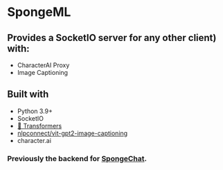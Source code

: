 # SpongeML

## Provides a SocketIO server for any other client) with: 

- CharacterAI Proxy
- Image Captioning

## Built with

- Python 3.9+
- SocketIO
- [🤗 Transformers](https://huggingface.co/docs/transformers/index)
- [nlpconnect/vit-gpt2-image-captioning](https://huggingface.co/nlpconnect/vit-gpt2-image-captioning)
- character.ai

### Previously the backend for [SpongeChat](https://github.com/artificialbutter/SpongeChat).
